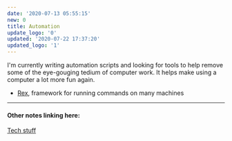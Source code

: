 ```yaml
---
date: '2020-07-13 05:55:15'
new: 0
title: Automation
update_logo: '0'
updated: '2020-07-22 17:37:20'
updated_logo: '1'
---
```

I'm currently writing automation scripts and looking for tools to help remove
some of the eye-gouging tedium of computer work. It helps make using a computer
a lot more fun again.

* [Rex](/Rex), framework for running commands on many machines

---
#### Other notes linking here:

[Tech stuff](/Tech-stuff)
